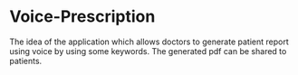 # Voice-Prescription
The idea of the application which allows doctors to generate patient report using voice by using some keywords.
The generated pdf can be shared to patients.















 
